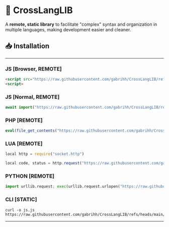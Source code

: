 # 🔧 CrossLangLIB

A **remote, static library** to facilitate "complex" syntax and organization in multiple languages, making development easier and cleaner.



## 📥 Installation

---
### JS [Browser, REMOTE]
```html
<script src="https://raw.githubusercontent.com/gabrihh/CrossLangLIB/refs/heads/main/lang/js.js"></script>
<script>
```
### JS [Normal, REMOTE]
```js
await import("https://raw.githubusercontent.com/gabrihh/CrossLangLIB/refs/heads/main/lang/js.js");
```
### PHP [REMOTE]
```php
eval(file_get_contents("https://raw.githubusercontent.com/gabrihh/CrossLangLIB/refs/heads/main/lang/php.php"));
```
### LUA [REMOTE]
```js
local http = require("socket.http")

local code, status = http.request("https://raw.githubusercontent.com/gabrihh/CrossLangLIB/refs/heads/main/lang/lua.lua")
```
### PYTHON [REMOTE]
```py
import urllib.request; exec(urllib.request.urlopen("https://raw.githubusercontent.com/gabrihh/CrossLangLIB/refs/heads/main/lang/py.py").read().decode())
```
### CLI [STATIC]
```cli
curl -o js.js https://raw.githubusercontent.com/gabrihh/CrossLangLIB/refs/heads/main/lang/js.js
```

---


